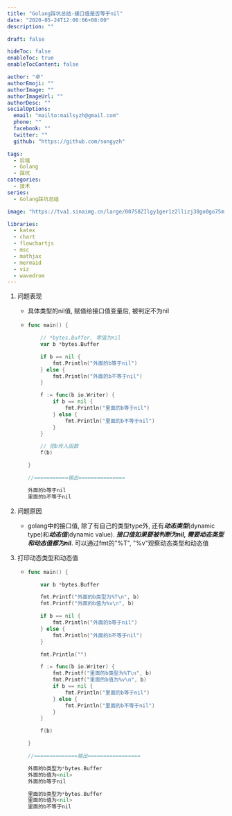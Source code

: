 ```yaml
---
title: "Golang踩坑总结-接口值是否等于nil"
date: "2020-05-24T12:00:06+08:00"
description: ""

draft: false

hideToc: false
enableToc: true
enableTocContent: false

author: "卓"
authorEmoji: ""
authorImage: ""
authorImageUrl: ""
authorDesc: ""
socialOptions:
  email: "mailto:mailsyzh@gmail.com"
  phone: ""
  facebook: ""
  twitter: ""
  github: "https://github.com/songyzh"

tags:
  - 后端
  - Golang
  - 踩坑
categories:
  - 技术
series:
  - Golang踩坑总结

image: "https://tva1.sinaimg.cn/large/007S8ZIlgy1ger1z2llizj30go0go75m.jpg"

libraries:
  - katex
  - chart
  - flowchartjs
  - msc
  - mathjax
  - mermaid
  - viz
  - wavedrom
---
```


1.  问题表现

    - 具体类型的nil值, 赋值给接口值变量后, 被判定不为nil

    -   ```go
        func main() {

            // *bytes.Buffer, 零值为nil
            var b *bytes.Buffer

            if b == nil {
                fmt.Println("外面的b等于nil")
            } else {
                fmt.Println("外面的b不等于nil")
            }

            f := func(b io.Writer) {
                if b == nil {
                    fmt.Println("里面的b等于nil")
                } else {
                    fmt.Println("里面的b不等于nil")
                }
            }

            // 把b传入函数
            f(b)

        }

        //===========输出===============

        外面的b等于nil
        里面的b不等于nil
        ```

2.  问题原因

    -   golang中的接口值, 除了有自己的类型type外, 还有***动态类型***(dynamic type)和***动态值***(dynamic value). ***接口值如果要被判断为nil, 需要动态类型和动态值都为nil***. 可以通过fmt的"%T", "%v"观察动态类型和动态值

3.  打印动态类型和动态值

    -   ```go
        func main() {

            var b *bytes.Buffer

            fmt.Printf("外面的b类型为%T\n", b)
            fmt.Printf("外面的b值为%v\n", b)

            if b == nil {
                fmt.Println("外面的b等于nil")
            } else {
                fmt.Println("外面的b不等于nil")
            }

            fmt.Println("")

            f := func(b io.Writer) {
                fmt.Printf("里面的b类型为%T\n", b)
                fmt.Printf("里面的b值为%v\n", b)
                if b == nil {
                    fmt.Println("里面的b等于nil")
                } else {
                    fmt.Println("里面的b不等于nil")
                }
            }

            f(b)

        }

        //==============输出=================

        外面的b类型为*bytes.Buffer
        外面的b值为<nil>
        外面的b等于nil

        里面的b类型为*bytes.Buffer
        里面的b值为<nil>
        里面的b不等于nil
        ```